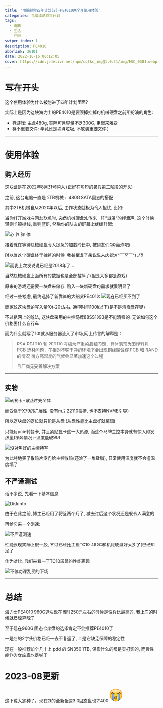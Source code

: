 ```yaml
---
title: '电脑续命四年计划(2)-PE4010两个月使用体验'
categories: 电脑续命四年计划
tags:
  - 电脑
  - 生活
  - 评测
swiper_index: 1
description: PE4010
abbrlink: 36101
date: 2022-10-16 00:12:05
cover: https://cdn.jsdelivr.net/npm/cqlkc_img@1.0.24/img/DSC_0381.webp
---
```


# 写在开头
  这个使用体验为什么被划进了四年计划里面?

实际上是因为这块海力士的PE4010是要顶掉挂掉的机械硬盘之前所扮演的角色:
- 存游戏: 主盘480g, 实际可用容量不足300G, 用起来难受
- 存不重要文件: 毕竟还是块洋垃圾, 不敢装重要文件(
  
---
# 使用体验

## 购入经历
  这块盘是在2022年8月21号购入 (正好在短短的暑假第二阶段的开头)

之前, 这台电脑一直是 2TB机械 + 480G SATA固态的搭配

其中2TB机械自从2020年以后, 工作状态就极为令人担忧, 比如:

当你打开游戏与网友联机时, 突然机械硬盘处传来一阵"滋滋"的掉盘声, 这个时候轻则卡顿掉线, 重则蓝屏, 然后你的队友的屏幕上缓缓升起:

![心 脏 骤 停](https://cdn.jsdelivr.net/npm/cqlkc_img@1.0.10/img/ceo-exit.webp)

接着就在等待机械硬盘令人捉急的加载时长中, 被网友们QQ轰炸吧(

所以当这个硬盘终于挂掉的时候, 我甚至发了条说说来庆祝o(\*￣▽￣\*)ブ5

![而我上次发说说已经是2018年了...](https://cdn.jsdelivr.net/npm/cqlkc_img@1.0.11/img/qq-zone-1.webp)

当然机械硬盘上面所有的数据也是全部挂掉了(但是大多都是游戏)

原来的游戏还需要一块盘来储存, 购入一块新硬盘的需求就很明显了

经过一些考虑, 最终选择了新靠岸的大船货PE4010:
![现在已经买不到了](https://cdn.jsdelivr.net/npm/cqlkc_img@1.0.9/img/pe4010-1.webp)

商家说这块盘的写入量10t-20t左右, 通电时间100h以下(是不是清零盘存疑)

不过据网上的说法, 这块盘采用的主控马牌88SS1093是不能清零的, 无论如何这个价格要什么自行车

而为什么就写了10t就从服务器流入了市场,网上传言的解释是：
> PSA PE4010 和 PE6110 有极为严重的品控问题，具体表现为因焊料和 PCB 选材问题，在相对不够干净的环境下会出现铜绿腐蚀穿 PCB 和 NAND 的情况
>南方高湿度的气候会显著加速这个过程
>
>且厂商无妥善解决方案

---

## 实物

![转接卡+散热片完全体](https://cdn.jsdelivr.net/npm/cqlkc_img@1.0.10/img/DSC_0379.webp)

而受限于X79的扩展性 (没有m.2 22110插槽, 也不支持NVME引导)

所以这块盘的定位就只能是从盘 (从盘性能比主盘好就离谱)

只能用pcie转接卡, 并且紧贴显卡这一大热源, 而这个马牌主控本身就有惊人的发热量(裸奔情况下温度能破90)

![没对焦好的主控特写](https://cdn.jsdelivr.net/npm/cqlkc_img@1.0.10/img/DSC_0383.webp)

为此特地买了散热片专门给主控散热(还涂了一堆硅脂), 日常使用温度就不会撞温度墙了

## 不严谨测试

话不多说, 先看一下基本信息

![Diskinfo](https://cdn.jsdelivr.net/npm/cqlkc_img@1.0.10/img/a2.webp)

由于在此之前, 博主已经用了将近两个月了, 减去过后这个状况还是很令人满意的

再给它来一个测速:

![不严谨测速](https://cdn.jsdelivr.net/npm/cqlkc_img@1.0.10/img/a3.webp)

性能表现实际上很一般, 不过已经比主盘TC10 480G和机械硬盘好太多了(已经知足了

作为对比, 我们来看一下TC10孱弱的性能表现

![不做功课乱买的下场](https://cdn.jsdelivr.net/npm/cqlkc_img@1.0.12/img/tc10.webp)

---

# 总结

  海力士PE4010 960G这块盘在当时250元左右的时候是性价比最高的, 我上车的时候就已经算晚了

  至于现在960G 固态仓库盘的选择肯定不会推荐PE4010了

  一是它的2字头价格已经一去不复返了, 二是它缺乏保障的稳定性

  现在一般推荐加个几十上 pdd 的 SN350 1TB, 保修什么的都是实打实的, 而且性能作为仓库盘也足够了

# 2023-08更新
  这下成大怨种了，现在2t的全新全速3.0固态盘也才400![Alt text](00F3ED01.png)


